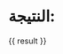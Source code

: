 <!DOCTYPE html>
<html>
<head>
    <title>نتيجة التحليل</title>
</head>
<body>
    <h1>النتيجة:</h1>
    <p>{{ result }}</p>
</body>
</html>